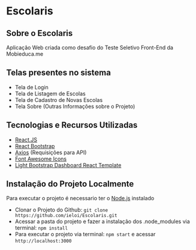 # Escolaris

## Sobre o Escolaris
Aplicação Web criada como desafio do Teste Seletivo Front-End da Mobieduca.me

## Telas presentes no sistema
- Tela de Login
- Tela de Listagem de Escolas
- Tela de Cadastro de Novas Escolas
- Tela Sobre (Outras Informações sobre o Projeto)

## Tecnologias e Recursos Utilizadas
- [React.JS](https://pt-br.reactjs.org/)
- [React Bootstrap](https://react-bootstrap.github.io/)
- [Axios](https://axios-http.com/) (Requisições para API)
- [Font Awesome Icons](https://fontawesome.com/)
- [Light Bootstrap Dashboard React Template](https://www.creative-tim.com/product/light-bootstrap-dashboard-react)

## Instalação do Projeto Localmente
Para executar o projeto é necessario ter o [Node.js](https://nodejs.org/en/) instalado

- Clonar o Projeto do Github: `git clone https://github.com/ieloi/Escolaris.git`
- Acessar a pasta do projeto e fazer a instalação dos .node_modules via terminal: `npm install`
- Para executar o projeto via terminal: `npm start` e acessar `http://localhost:3000`

